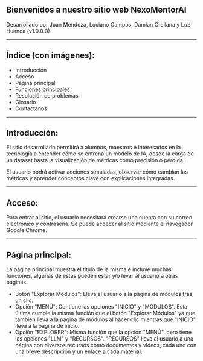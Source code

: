 ## Bienvenidos a nuestro sitio web NexoMentorAI 

Desarrollado por Juan Mendoza, Luciano Campos, Damian Orellana y Luz Huanca (v1.0.0.0)

---

## Índice (con imágenes): 
- Introducción
- Acceso
- Página principal
- Funciones principales
- Resolución de problemas
- Glosario
- Contactanos

---

## Introducción:
El sitio desarrollado permitirá a alumnos, maestros e interesados en la tecnología a entender cómo se entrena un modelo de IA, desde la carga de un dataset hasta la visualización de métricas como precisión o pérdida.

El usuario podrá activar acciones simuladas, observar cómo cambian las métricas y aprender conceptos clave con explicaciones integradas.

---

## Acceso: 

Para entrar al sitio, el usuario necesitará crearse una cuenta con su correo electrónico y contraseña. Se puede acceder al sitio mediante el navegador Google Chrome.

---

## Página principal:

La página principal muestra el título de la misma e incluye muchas funciones, algunas de estas pueden estar y/o levar al usuario a otras páginas.

- Botón "Explorar Módulos": Lleva al usuario a la página de módulos tras un clic.
- Opción "MENÚ": Contiene las opciones "INICIO" y "MÓDULOS". Esta última cumple la misma función que el botón "Explorar Módulos" ya que también lleva a la página de módulos al hacer clic mientras que "INICIO" lleva a la página de inicio.
- Opción "EXPLORER": Misma función que la opción "MENÚ", pero tiene las opciones "LLM" y "RECURSOS". "RECURSOS" lleva al usuario a una página con diversos recursos como documentos y videos, cada uno con una breve descripción y un enlace a cada material.
